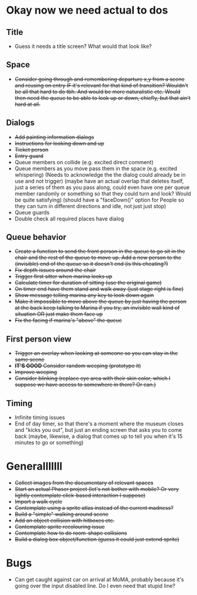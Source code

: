 # Okay now we need actual to dos

## Title
- Guess it needs a title screen? What would that look like?

## Space
- ~~Consider going through and remembering departure x,y from a scene and reusing on entry IF it's relevant for that kind of transition? Wouldn't be all that hard to do tbh. And would be more naturalistic etc. Would then need the queue to be able to look up or down, chiefly, but that ain't hard at all.~~

## Dialogs
- ~~Add painting information dialogs~~
- ~~Instructions for looking down and up~~
- ~~Ticket person~~
- ~~Entry guard~~
- Queue members on collide (e.g. excited direct comment)
- Queue members as you move pass them in the space (e.g. excited whispering) (Needs to acknowledge the the dialog could already be in use and not trigger) (maybe have an actual overlap that deletes itself, just a series of them as you pass along, could even have one per queue member randomly or something so that they could turn and look? Would be quite satisfying) (should have a "faceDown()" option for People so they can turn in different directions and idle, not just just stop)
- Queue guards
- Double check all required places have dialog

## Queue behavior
- ~~Create a function to send the front person in the queue to go sit in the chair and the rest of the queue to move up. Add a new person to the (invisible) end of the queue so it doesn't end (is this cheating?)~~
- ~~Fix depth issues around the chair~~
- ~~Trigger first sitter when marina looks up~~
- ~~Calculate timer for duration of sitting (use the original game)~~
- ~~On timer end have them stand and walk away (just stage right is fine)~~
- ~~Show message telling marina any key to look down again~~
- ~~Make it impossible to move above the queue by just having the person at the back keep talking to Marina if you try, an invisible wall kind of situation OR just make them face up~~
- ~~Fix the facing if marina's "above" the queue~~

## First person view
- ~~Trigger an overlay when looking at someone so you can stay in the same scene~~
- ~~__IT'S GOOD__ Consider random weeping (prototype it)~~
- ~~Improve weeping~~
- ~~Consider blinking (replace eye area with their skin color, which I suppose we have access to somewhere in there? Or can.)~~

## Timing
- Infinite timing issues
- End of day timer, so that there's a moment where the museum closes and "kicks you out", but just an ending screen that asks you to come back (maybe, likewise, a dialog that comes up to tell you when it's 15 minutes to go or something)


# Generalllllll

- ~~Collect images from the documentary of relevant spaces~~
- ~~Start an actual Phaser project (let's not bother with mobile? Or very lightly contemplate click-based interaction I suppose)~~
- ~~Import a walk cycle~~
- ~~Contemplate using a sprite atlas instead of the current madness?~~
- ~~Build a "simple" walking around scene~~
- ~~Add an object collision with hitboxes etc.~~
- ~~Contemplate sprite recolouring issue~~
- ~~Contemplate how to do room-shape collisions~~
- ~~Build a dialog box object/function (guess it could just extend sprite)~~

# Bugs

- Can get caught against car on arrival at MoMA, probably because it's going over the input disabled line. Do I even need that stupid line?
